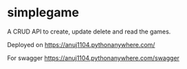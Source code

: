 # simplegame

A CRUD API to create, update delete and read the games.

Deployed on https://anuj1104.pythonanywhere.com/

For swagger https://anuj1104.pythonanywhere.com/swagger
